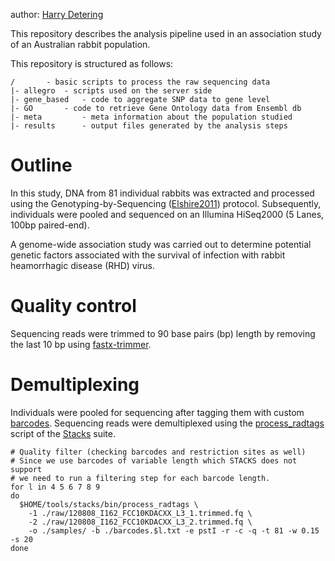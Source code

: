 author: [Harry Detering](mailto:harald.detering@gmail.com)

This repository describes the analysis pipeline used in an association study of an Australian rabbit population.

This repository is structured as follows:
```
/		- basic scripts to process the raw sequencing data
|- allegro	- scripts used on the server side
|- gene_based	- code to aggregate SNP data to gene level
|- GO		- code to retrieve Gene Ontology data from Ensembl db
|- meta         - meta information about the population studied
|- results      - output files generated by the analysis steps
```

# Outline

In this study, DNA from 81 individual rabbits was extracted and processed using the Genotyping-by-Sequencing ([Elshire2011][1]) protocol. Subsequently, individuals were pooled and sequenced on an Illumina HiSeq2000 (5 Lanes, 100bp paired-end).

A genome-wide association study was carried out to determine potential genetic factors associated with the survival of infection with rabbit heamorrhagic disease (RHD) virus.

# Quality control

Sequencing reads were trimmed to 90 base pairs (bp) length by removing the last 10 bp using [fastx-trimmer](http://hannonlab.cshl.edu/fastx_toolkit/).

# Demultiplexing

Individuals were pooled for sequencing after tagging them with custom [barcodes](meta/samples_lib_barcode.tsv). Sequencing reads were demultiplexed using the [process_radtags](http://catchenlab.life.illinois.edu/stacks/comp/process_radtags.php) script of the [Stacks](http://catchenlab.life.illinois.edu/stacks/) suite.

```
# Quality filter (checking barcodes and restriction sites as well)
# Since we use barcodes of variable length which STACKS does not support
# we need to run a filtering step for each barcode length.
for l in 4 5 6 7 8 9
do
  $HOME/tools/stacks/bin/process_radtags \
    -1 ./raw/120808_I162_FCC10KDACXX_L3_1.trimmed.fq \
    -2 ./raw/120808_I162_FCC10KDACXX_L3_2.trimmed.fq \
    -o ./samples/ -b ./barcodes.$l.txt -e pstI -r -c -q -t 81 -w 0.15 -s 20
done
```


[1]: https://doi.org/10.1371/journal.pone.0019379
